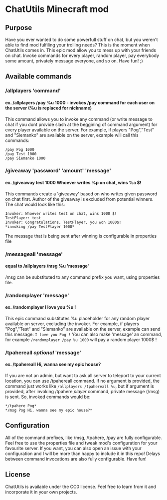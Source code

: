 # ChatUtils Minecraft mod

## Purpose

Have you ever wanted to do some powerfull stuff on chat, but you weren't able to find mod fulfiling your trolling needs? This is the moment when ChatUtils comes in. This epic mod allow you to mess up with your friends on chat. Invoke commands for every player, random player, pay everybody some amount, privately message everyone, and so on. Have fun! ;)


## Available commands

### /allplayers 'command'
#### ex. /allplayers /pay %u 1000 - invokes /pay command for each user on the server (%u is replaced for nickname)
This command allows you to invoke any command (or write message to chat if you dont provide slash at the beggining of command argument) for every player available on the server. For example, if players "Pog","Test" and "Siemanko" are available on the server, example will call this commands:
```
/pay Pog 1000
/pay Test 1000
/pay Siemanko 1000
```

### /giveaway 'password' 'amount' 'message'
#### ex. /giveaway test 1000 Whoever writes %p on chat, wins %a $!
This commands create a 'giveaway' based on who writes given password on chat first. Author of the giveaway is excluded from potential winners. The chat would look like this:
```
Invoker: Whoever writes test on chat, wins 1000 $!
TestPlayer: test
Invoker: Congratulations, TestPlayer, you won 1000$! 
*invoking /pay TestPlayer 1000*
```
The message that is being sent after winning is configurable in properties file

### /messageall 'message'
#### equal to /allplayers /msg %u 'message'
/msg can be substituted to any command prefix you want, using properties file.

### /randomplayer 'message'
#### ex. /randomplayer I love you %u !
This epic command substitutes %u placeholder for any random player available on server, excluding the invoker.  For example, if players "Pog","Test" and "Siemanko" are available on the server, example can send this message:
`I love you Pog !`
You can also make 'message' an command, for example
`/randomplayer /pay %u 1000`
will pay a random player 1000$ !

### /tpahereall *optional* 'message'
#### ex. /tpahereall Hi, wanna see my epic house?
If you are not an admin, but want to ask all server to teleport to your current location, you can use /tpahereall command. If no argument is provided, the command just works like `/allplayers /tpahereall %u`, but if argument is provided, after invoking /tpahere *player* command, private message (/msg) is sent. So, invoked commands would be:
```
*/tpahere Pog*
*/msg Pog Hi, wanna see my epic house?*
```

## Configuration
All of the command prefixes, like /msg, /tpahere, /pay are fully configurable. Feel free to use the properties file and tweak mod's configuration for your favourite server. If you want, you can also open an issue with your configuration and I will be more than happy to include it in this repo!
Delays between command invocations are also fully configurable. Have fun!


## License
ChatUtils is available under the CC0 license. Feel free to learn from it and incorporate it in your own projects.
